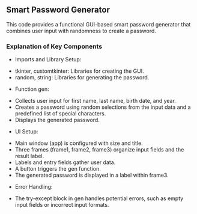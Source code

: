 ## Smart Password Generator 
This code provides a functional GUI-based smart password generator that combines user input with randomness to create a password. 
### Explanation of Key Components
* Imports and Library Setup:
- tkinter, customtkinter: Libraries for creating the GUI.
- random, string: Libraries for generating the password.
* Function gen:
- Collects user input for first name, last name, birth date, and year.
- Creates a password using random selections from the input data and a predefined list of special characters.
- Displays the generated password.
* UI Setup:
- Main window (app) is configured with size and title.
- Three frames (frame1, frame2, frame3) organize input fields and the result label.
- Labels and entry fields gather user data.
- A button triggers the gen function.
- The generated password is displayed in a label within frame3.
* Error Handling:
- The try-except block in gen handles potential errors, such as empty input fields or incorrect input formats.

